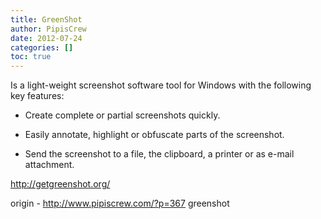 ```yaml
---
title: GreenShot
author: PipisCrew
date: 2012-07-24
categories: []
toc: true
---
```


Is a light-weight screenshot software tool for Windows with the following key features:

*   Create complete or partial screenshots quickly.

*   Easily annotate, highlight or obfuscate parts of the screenshot.

*   Send the screenshot to a file, the clipboard, a printer or as e-mail attachment.

http://getgreenshot.org/

origin - http://www.pipiscrew.com/?p=367 greenshot